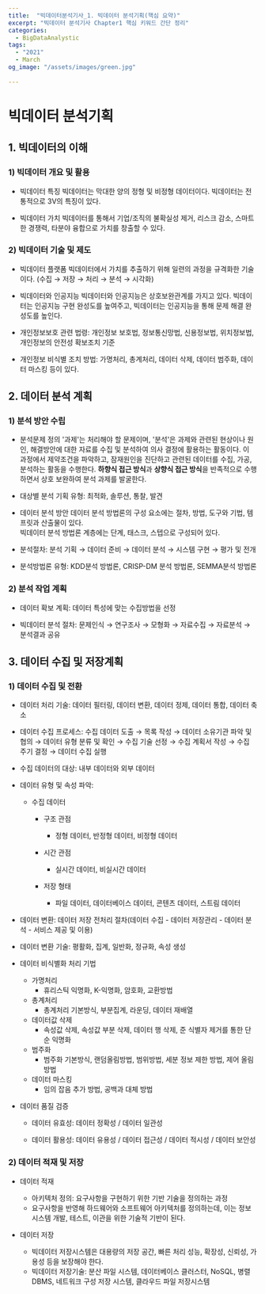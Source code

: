 ```yaml
---
title:  "빅데이터분석기사_1. 빅데이터 분석기획(핵심 요약)"
excerpt: "빅데이터 분석기사 Chapter1 핵심 키워드 간단 정리"
categories:
  - BigDataAnalystic
tags:
  - "2021"
  - March 
og_image: "/assets/images/green.jpg"
  
---
```

# 빅데이터 분석기획

## 1. 빅데이터의 이해
### 1) 빅데이터 개요 및 활용
- 빅데이터 특징
빅데이터는 막대한 양의 정형 및 비정형 데이터이다. 빅데이터는 전통적으로 3V의 특징이 있다.


- 빅데이터 가치
빅데이터를 통해서 기업/조직의 불확실성 제거, 리스크 감소, 스마트한 경쟁력, 타분야 융합으로 가치를 창출할 수 있다.


### 2) 빅데이터 기술 및 제도
- 빅데이터 플랫폼 
빅데이터에서 가치를 추출하기 위해 일련의 과정을 규격화한 기술이다. (수집 → 저장 → 처리 → 분석 → 시각화)


- 빅데이터와 인공지능
빅데이터와 인공지능은 상호보완관계를 가지고 있다. 빅데이터는 인공지능 구현 완성도를 높여주고, 빅데이터는 인공지능을 통해 문제 해결 완성도를 높인다.


- 개인정보보호 관련 법령: 개인정보 보호법, 정보통신망법, 신용정보법, 위치정보법, 개인정보의 안전성 확보조치 기준


- 개인정보 비식별 조치 방법: 가명처리, 총계처리, 데이터 삭제, 데이터 범주화, 데이터 마스킹 등이 있다.


## 2. 데이터 분석 계획
### 1) 분석 방안 수립
- 분석문제 정의
'과제'는 처리해야 할 문제이며, '분석'은 과제와 관련된 현상이나 원인, 해결방안에 대한 자료를 수집 및 분석하여 의사 결정에 활용하는 활동이다. 이 과정에서 제약조건을
파악하고, 잠재원인을 진단하고 관련된 데이터를 수집, 가공, 분석하는 활동을 수행한다. **하향식 접근 방식**과 **상향식 접근 방식**을 반족적으로 수행하면서 상호 보완하여 분석 과제를 발굴한다.


- 대상별 분석 기획 유형: 최적화, 솔루션, 통찰, 발견


- 데이터 분석 방안
데이터 분석 방법론의 구성 요소에는 절차, 방법, 도구와 기법, 템프릿과 산출물이 있다.  
빅데이터 분석 방법론 계층에는 단계, 태스크, 스텝으로 구성되어 있다.

- 분석절차: 분석 기획 → 데이터 준비 → 데이터 분석 → 시스템 구현 → 평가 및 전개

- 분석방법론 유형: KDD분석 방법론, CRISP-DM 분석 방법론, SEMMA분석 방법론

### 2) 분석 작업 계획
- 데이터 확보 계획: 데이터 특성에 맞는 수집방법을 선정


- 빅데이터 분석 절차: 문제인식 → 연구조사 → 모형화 → 자료수집 → 자료분석 → 분석결과 공유


## 3. 데이터 수집 및 저장계획
### 1) 데이터 수집 및 전환
- 데이터 처리 기술: 데이터 필터링, 데이터 변환, 데이터 정제, 데이터 통합, 데이터 축소


- 데이터 수집 프로세스: 수집 데이터 도출 → 목록 작성 → 데이터 소유기관 파악 및 협의 
→ 데이터 유형 분류 및 확인 → 수집 기술 선정 → 수집 계획서 작성 → 수집 주기 결정 → 데이터 수집 실행


- 수집 데이터의 대상: 내부 데이터와 외부 데이터


- 데이터 유형 및 속성 파악: 
  - 수집 데이터
    - 구조 관점
      - 정형 데이터, 반정형 데이터, 비정형 데이터

    - 시간 관점
      - 실시간 데이터, 비실시간 데이터

    - 저장 형태
      - 파일 데이터, 데이터베이스 데이터, 콘텐츠 데이터, 스트림 데이터


- 데이터 변환: 데이터 저장 전처리 절차(데이터 수집 - 데이터 저장관리 - 데이터 분석 - 서비스 제공 및 이용)


- 데이터 변환 기술: 평활화, 집계, 일반화, 정규화, 속성 생성


- 데이터 비식별화 처리 기법
  - 가명처리
    - 휴리스틱 익명화, K-익명화, 암호화, 교환방법
  - 총계처리
    - 총계처리 기본방식, 부분집계, 라운딩, 데이터 재배열
  - 데이터값 삭제
    - 속성값 삭제, 속성값 부분 삭제, 데이터 행 삭제, 준 식별자 제거를 통한 단순 익명화
  - 범주화
    - 범주화 기본방식, 랜덤올림방법, 범위방법, 세분 정보 제한 방법, 제어 올림 방법
  - 데이터 마스킹
    - 임의 잡음 추가 방법, 공백과 대체 방법

- 데이터 품질 검증
  - 데이터 유효성: 데이터 정확성 / 데이터 일관성

  - 데이터 활용성: 데이터 유용성 / 데이터 접근성 / 데이터 적시성 / 데이터 보안성


### 2) 데이터 적재 및 저장
- 데이터 적재
  - 아키텍처 정의: 요구사항을 구현하기 위한 기반 기술을 정의하는 과정
  - 요구사항을 반영해 하드웨어와 소프트웨어 아키텍처를 정의하는데, 이는 정보시스템 개발, 테스트, 이관을 위한 기술적 기반이 된다. 

- 데이터 저장
  - 빅데이터 저장시스템은 대용량의 저장 공간, 빠른 처리 성능, 확장성, 신뢰성, 가용성 등을 보장해야 한다.
  - 빅데이터 저장기술: 분산 파일 시스템, 데이터베이스 클러스터, NoSQL, 병렬 DBMS, 네트워크 구성 저장 시스템, 클라우드 파일 저장시스템
